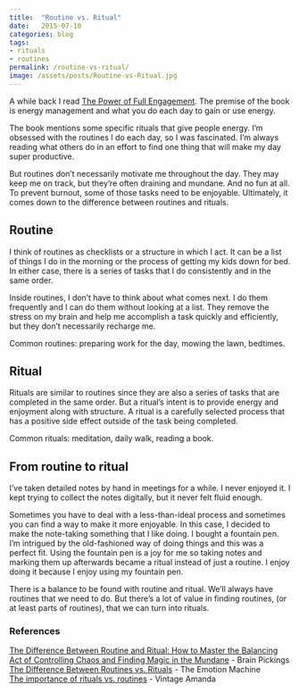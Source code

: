 ```yaml
---
title:  "Routine vs. Ritual"
date:   2015-07-10
categories: blog
tags:
- rituals
- routines
permalink: /routine-vs-ritual/
image: /assets/posts/Routine-vs-Ritual.jpg
---
```


A while back I read [The Power of Full Engagement](http://joebuhlig.com/power-full-engagement-book-review/). The premise of the book is energy management and what you do each day to gain or use energy.

<!--more-->

The book mentions some specific rituals that give people energy. I’m obsessed with the routines I do each day, so I was fascinated. I’m always reading what others do in an effort to find one thing that will make my day super productive.

But routines don’t necessarily motivate me throughout the day. They may keep me on track, but they’re often draining and mundane. And no fun at all. To prevent burnout, some of those tasks need to be enjoyable. Ultimately, it comes down to the difference between routines and rituals.

## [<span></span>](#routine)Routine

I think of routines as checklists or a structure in which I act. It can be a list of things I do in the morning or the process of getting my kids down for bed. In either case, there is a series of tasks that I do consistently and in the same order.

Inside routines, I don’t have to think about what comes next. I do them frequently and I can do them without looking at a list. They remove the stress on my brain and help me accomplish a task quickly and efficiently, but they don’t necessarily recharge me.

Common routines: preparing work for the day, mowing the lawn, bedtimes.

## [<span></span>](#ritual)Ritual

Rituals are similar to routines since they are also a series of tasks that are completed in the same order. But a ritual’s intent is to provide energy and enjoyment along with structure. A ritual is a carefully selected process that has a positive side effect outside of the task being completed.

Common rituals: meditation, daily walk, reading a book.

## [<span></span>](#from-routine-to-ritual)From routine to ritual

I’ve taken detailed notes by hand in meetings for a while. I never enjoyed it. I kept trying to collect the notes digitally, but it never felt fluid enough.

Sometimes you have to deal with a less-than-ideal process and sometimes you can find a way to make it more enjoyable. In this case, I decided to make the note-taking something that I like doing. I bought a fountain pen. I’m intrigued by the old-fashioned way of doing things and this was a perfect fit. Using the fountain pen is a joy for me so taking notes and marking them up afterwards became a ritual instead of just a routine. I enjoy doing it because I enjoy using my fountain pen.

There is a balance to be found with routine and ritual. We’ll always have routines that we need to do. But there’s a lot of value in finding routines, (or at least parts of routines), that we can turn into rituals.

### [<span></span>](#references)References

[The Difference Between Routine and Ritual: How to Master the Balancing Act of Controlling Chaos and Finding Magic in the Mundane](http://www.brainpickings.org/2015/02/13/routine-ritual-anne-lamott-stitches/) - Brain Pickings  
[The Difference Between Routines vs. Rituals](http://www.theemotionmachine.com/routines-vs-rituals) - The Emotion Machine  
[The importance of rituals vs. routines](http://www.vintageamanda.com/2012/02/rituals-versus-routines/) - Vintage Amanda